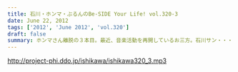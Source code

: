```yaml
---
title: 石川・ホンマ・ぶるんのBe-SIDE Your Life! vol.320-3
date: June 22, 2012
tags: ['2012', 'June 2012', 'vol.320']
draft: false
summary: ホンマさん離脱の３本目。最近、音楽活動を再開しているお三方。石川サン・・・ギターやっているのかな！？NAMAE
---
```


http://project-phi.ddo.jp/ishikawa/ishikawa320_3.mp3
